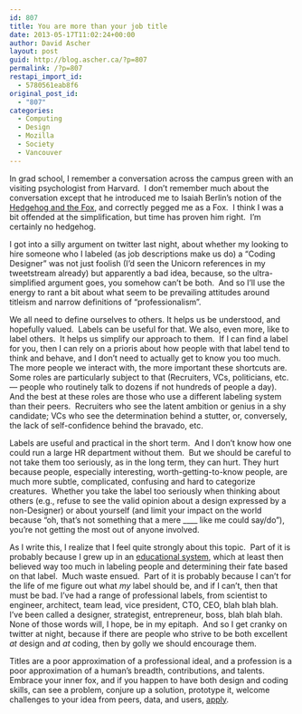 ```yaml
---
id: 807
title: You are more than your job title
date: 2013-05-17T11:02:24+00:00
author: David Ascher
layout: post
guid: http://blog.ascher.ca/?p=807
permalink: /?p=807
restapi_import_id:
  - 5780561eab8f6
original_post_id:
  - "807"
categories:
  - Computing
  - Design
  - Mozilla
  - Society
  - Vancouver
---
```

In grad school, I remember a conversation across the campus green with an visiting psychologist from Harvard.  I don&#8217;t remember much about the conversation except that he introduced me to Isaiah Berlin&#8217;s notion of the <a href="http://en.wikipedia.org/wiki/The_Hedgehog_and_the_Fox" target="_blank" rel="noopener noreferrer">Hedgehog and the Fox</a>, and correctly pegged me as a Fox.  I think I was a bit offended at the simplification, but time has proven him right.  I&#8217;m certainly no hedgehog.

I got into a silly argument on twitter last night, about whether my looking to hire someone who I labeled (as job descriptions make us do) a &#8220;Coding Designer&#8221; was not just foolish (I&#8217;d seen the Unicorn references in my tweetstream already) but apparently a bad idea, because, so the ultra-simplified argument goes, you somehow can&#8217;t be both.  And so I&#8217;ll use the energy to rant a bit about what seem to be prevailing attitudes around titleism and narrow definitions of &#8220;professionalism&#8221;.

We all need to define ourselves to others. It helps us be understood, and hopefully valued.  Labels can be useful for that. We also, even more, like to label others.  It helps us simplify our approach to them.  If I can find a label for you, then I can rely on a prioris about how people with that label tend to think and behave, and I don&#8217;t need to actually get to know you too much.  The more people we interact with, the more important these shortcuts are.  Some roles are particularly subject to that (Recruiters, VCs, politicians, etc. &#8212; people who routinely talk to dozens if not hundreds of people a day).  And the best at these roles are those who use a different labeling system than their peers.  Recruiters who see the latent ambition or genius in a shy candidate; VCs who see the determination behind a stutter, or, conversely, the lack of self-confidence behind the bravado, etc.

Labels are useful and practical in the short term.  And I don&#8217;t know how one could run a large HR department without them.  But we should be careful to not take them too seriously, as in the long term, they can hurt. They hurt because people, especially interesting, worth-getting-to-know people, are much more subtle, complicated, confusing and hard to categorize creatures.  Whether you take the label too seriously when thinking about others (e.g., refuse to see the valid opinion about a design expressed by a non-Designer) or about yourself (and limit your impact on the world because &#8220;oh, that&#8217;s not something that a mere \____ like me could say/do&#8221;), you&#8217;re not getting the most out of anyone involved.

As I write this, I realize that I feel quite strongly about this topic.  Part of it is probably because I grew up in an <a href="http://www.education.gouv.fr/" target="_blank" rel="noopener noreferrer">educational system</a>, which at least then believed way too much in labeling people and determining their fate based on that label.  Much waste ensued.  Part of it is probably because I can&#8217;t for the life of me figure out what _my_ label should be, and if I can&#8217;t, then that must be bad. I&#8217;ve had a range of professional labels, from scientist to engineer, architect, team lead, vice president, CTO, CEO, blah blah blah.  I&#8217;ve been called a designer, strategist, entrepreneur, boss, blah blah blah. None of those words will, I hope, be in my epitaph.  And so I get cranky on twitter at night, because if there are people who strive to be both excellent _at_ design and _at_ coding, then by golly we should encourage them.

Titles are a poor approximation of a professional ideal, and a profession is a poor approximation of a human&#8217;s breadth, contributions, and talents.  Embrace your inner fox, and if you happen to have both design and coding skills, can see a problem, conjure up a solution, prototype it, welcome challenges to your idea from peers, data, and users, <a href="https://careers.mozilla.org/en-US/position/okTqXfwk" target="_blank" rel="noopener noreferrer">apply</a>.